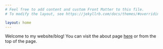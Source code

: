 ```yaml
---
# Feel free to add content and custom Front Matter to this file.
# To modify the layout, see https://jekyllrb.com/docs/themes/#overriding-theme-defaults

layout: home
---
```


Welcome to my website/blog!  You can visit the about page [here][about-page] or from the top of the page.


[about-page]: https://faire90.github.io/about/
